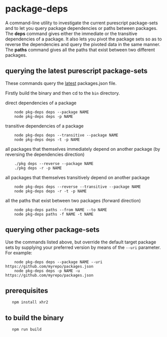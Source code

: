 package-deps
============

A command-line utility to investigate the current purescript package-sets and to let you query package dependencies or paths between packages. The **deps** command gives either the immediate or the transitive dependencies of a package.  It also lets you pivot the package sets so as to reverse the dependencies and query the pivoted data in the same manner. The **paths** command gives all the paths that exist between two different packages.

querying the latest purescript package-sets 
-------------------------------------------

These commands query the [latest](https://raw.githubusercontent.com/purescript/package-sets/master/packages.json) packages.json file.

Firstly build the binary and then cd to the ```bin``` directory.

direct dependencies of a package

```
    node pkg-deps deps --package NAME
    node pkg-deps deps -p NAME
```

transitive dependencies of a package

```
    node pkg-deps deps --transitive --package NAME
    node pkg-deps deps -t -p NAME
```

all packages that themselves immediately depend on another package (by reversing the dependencies direction)

```
    ./pkg deps --reverse --package NAME
    ./pkg deps -r -p NAME
```


all packages that themselves transitively depend on another package 

```
    node pkg-deps deps --reverse --transitive --package NAME
    node pkg-deps deps -r -t -p NAME
```

all the paths that exist between two packages (forward direction)

```
    node pkg-deps paths --from NAME --to NAME
    node pkg-deps paths -f NAME -t NAME
```

querying other package-sets 
---------------------------

Use the commands listed above, but override the default target package sets by supplying your preferred version by means of the ```--uri``` parameter.  For example:


```
    node pkg-deps deps --package NAME --uri https://github.com/myrepo/packages.json
    node pkg-deps deps -p NAME -u https://github.com/myrepo/packages.json
```

prerequisites
-------------

```
   npm install xhr2
```


to build the binary
-------------------

```
   npm run build
```
